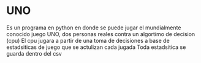 # UNO
Es un programa en python en donde se puede jugar el mundialmente conocido juego UNO, dos personas reales contra un algortimo de decision (cpu)
El cpu jugara a partir de una toma de decisiones a base de estadsiticas de juego que se actulizan cada jugada
Toda estadsitica se guarda dentro del csv
